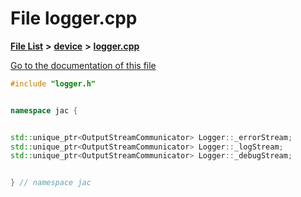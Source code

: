 

# File logger.cpp

[**File List**](files.md) **>** [**device**](dir_7dcf813d97a5be213fa89559baaee677.md) **>** [**logger.cpp**](logger_8cpp.md)

[Go to the documentation of this file](logger_8cpp.md)


```C++
#include "logger.h"


namespace jac {


std::unique_ptr<OutputStreamCommunicator> Logger::_errorStream;
std::unique_ptr<OutputStreamCommunicator> Logger::_logStream;
std::unique_ptr<OutputStreamCommunicator> Logger::_debugStream;


} // namespace jac
```


